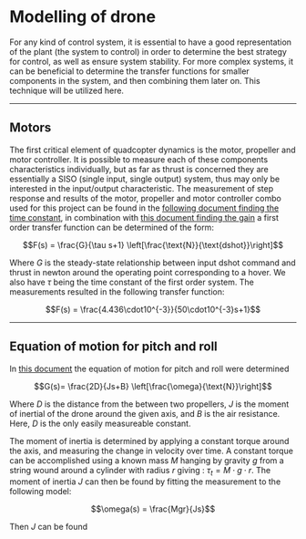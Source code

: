 # Modelling of drone

For any kind of control system, it is essential to have a good representation of the plant (the system to control) in order to determine the best strategy for control, as well as ensure system stability. For more complex systems, it can be beneficial to determine the transfer functions for smaller components in the system, and then combining them later on. This technique will be utilized here.

---

## Motors

The first critical element of quadcopter dynamics is the motor, propeller and motor controller. It is possible to measure each of these components characteristics individually, but as far as thrust is concerned they are essentially a SISO (single input, single output) system, thus may only be interested in the input/output characteristic. The measurement of step response and results of the motor, propeller and motor controller combo used for this project can be found in the [following document finding the time constant](/docs/determining_thrust_time_constant.md), in combination with [this document finding the gain](/docs/motor_model_gain.md) a first order transfer function can be determined of the form:

$$F(s) = \frac{G}{\tau s+1} \left[\frac{\text{N}}{\text{dshot}}\right]$$

Where $G$ is the steady-state relationship between input dshot command and thrust in newton around the operating point corresponding to a hover. We also have $\tau$ being the time constant of the first order system. The measurements resulted in the following transfer function:

$$F(s) = \frac{4.436\cdot10^{-3}}{50\cdot10^{-3}s+1}$$

---

## Equation of motion for pitch and roll

In [this document](/docs/equations_of_motion_pitch.md) the equation of motion for pitch and roll were determined

$$G(s)= \frac{2D}{Js+B} \left[\frac{\omega}{\text{N}}\right]$$

Where $D$ is the distance from the between two propellers, $J$ is the moment of inertial of the drone around the given axis, and $B$ is the air resistance. Here, $D$ is the only easily measureable constant. 

The moment of inertia is determined by applying a constant torque around the axis, and measuring the change in velocity over time. A constant torque can be accomplished using a known mass $M$ hanging by gravity $g$ from a string wound around a cylinder with radius $r$ giving : $\tau_t = M \cdot g \cdot r$. The moment of inertia $J$ can then be found by fitting the measurement to the following model:

$$\omega(s) = \frac{Mgr}{Js}$$

Then $J$ can be found